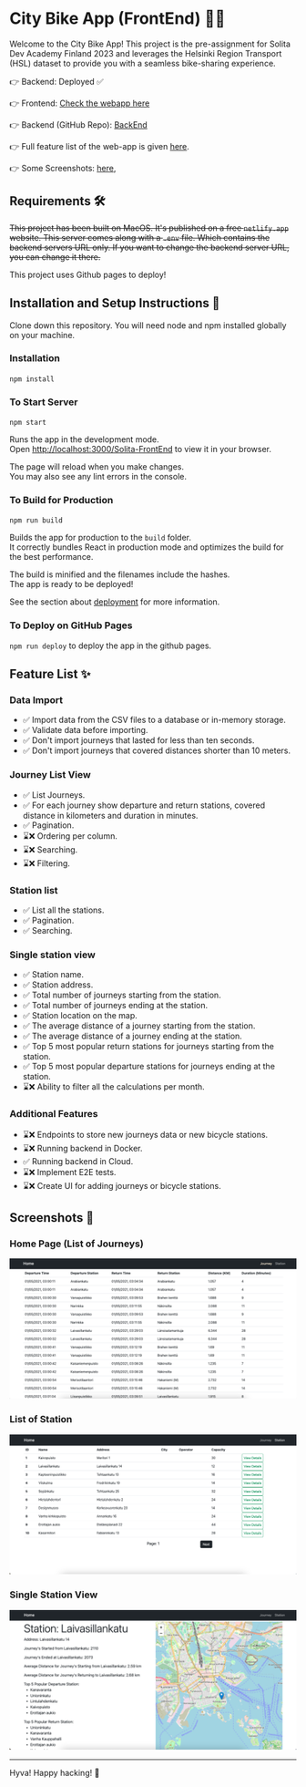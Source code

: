 # City Bike App (FrontEnd) 🚴‍♂️

Welcome to the City Bike App! This project is the pre-assignment for Solita Dev Academy Finland 2023 and leverages the Helsinki Region Transport (HSL) dataset to provide you with a seamless bike-sharing experience.

👉 Backend: Deployed ✅

👉 Frontend: [Check the webapp here](https://shepherd-06.github.io/Solita-FrontEnd/)

👉 Backend (GitHub Repo): [BackEnd](https://github.com/shepherd-06/Solita-Backend)

👉 Full feature list of the web-app is given [here](https://github.com/shepherd-06/Solita-FrontEnd#feature-list).

👉 Some Screenshots: [here](https://github.com/shepherd-06/Solita-FrontEnd#screenshots),

## Requirements 🛠️

~~This project has been built on MacOS. It's published on a free `netlify.app` website. This server comes along with a `.env` file. Which contains the backend servers URL only. If you want to change the backend server URL, you can change it there.~~

This project uses Github pages to deploy!

## Installation and Setup Instructions 🚀

Clone down this repository. You will need node and npm installed globally on your machine.

### Installation

`npm install`

### To Start Server

`npm start`

Runs the app in the development mode.\
Open [http://localhost:3000/Solita-FrontEnd](http://localhost:3000/Solita-FrontEnd) to view it in your browser.

The page will reload when you make changes.\
You may also see any lint errors in the console.

### To Build for Production

`npm run build`

Builds the app for production to the `build` folder.\
It correctly bundles React in production mode and optimizes the build for the best performance.

The build is minified and the filenames include the hashes.\
The app is ready to be deployed!

See the section about [deployment](https://facebook.github.io/create-react-app/docs/deployment) for more information.

### To Deploy on GitHub Pages

`npm run deploy` to deploy the app in the github pages.

## Feature List ✨

### Data Import

* ✅ Import data from the CSV files to a database or in-memory storage.
* ✅ Validate data before importing.
* ✅ Don't import journeys that lasted for less than ten seconds.
* ✅ Don't import journeys that covered distances shorter than 10 meters.

### Journey List View

* ✅ List Journeys.
* ✅ For each journey show departure and return stations, covered distance in kilometers and duration in minutes.
* ✅ Pagination.
* ⌛❌ Ordering per column.
* ⌛❌ Searching.
* ⌛❌ Filtering.

### Station list

* ✅ List all the stations.
* ✅ Pagination.
* ✅ Searching.

### Single station view

* ✅ Station name.
* ✅ Station address.
* ✅ Total number of journeys starting from the station.
* ✅ Total number of journeys ending at the station.
* ✅ Station location on the map.
* ✅ The average distance of a journey starting from the station.
* ✅ The average distance of a journey ending at the station.
* ✅ Top 5 most popular return stations for journeys starting from the station.
* ✅ Top 5 most popular departure stations for journeys ending at the station.
* ⌛❌ Ability to filter all the calculations per month.

### Additional Features

* ⌛❌ Endpoints to store new journeys data or new bicycle stations.
* ⌛❌ Running backend in Docker.
* ✅ Running backend in Cloud.
* ⌛❌ Implement E2E tests.
* ⌛❌ Create UI for adding journeys or bicycle stations.

## Screenshots 📸

### Home Page (List of Journeys)

![home page](https://github.com/shepherd-06/Solita-FrontEnd/blob/dev/screenshots/Screenshot%202023-02-10%20at%2012.23.18.png?raw=true)

### List of Station

![station list](https://github.com/shepherd-06/Solita-FrontEnd/blob/dev/screenshots/Screenshot%202023-02-10%20at%2012.23.34.png?raw=true)

### Single Station View

![stationview](https://github.com/shepherd-06/Solita-FrontEnd/blob/dev/screenshots/Screenshot%202023-02-10%20at%2012.23.54.png?raw=true)

-----------
Hyva! Happy hacking! 🚀
